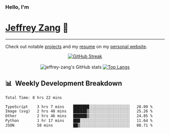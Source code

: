 
### Hello, I'm 
# [Jeffrey Zang](https://www.linkedin.com/in/jeffreyzang/) 🦀

---

Check out notable [projects](https://jeffz.dev/projects) and my [resume](https://jeffz.dev/resume) on my [personal website](https://jeffz.dev/).

<div align = 'center'>

[![GitHub Streak](https://github-readme-streak-stats.herokuapp.com/?user=jeffrey-zang&theme=tokyonight)](https://git.io/streak-stats)
<br></br>
![jeffrey-zang's GitHub stats](https://github-readme-stats.vercel.app/api?username=jeffrey-zang&show_icons=true&theme=tokyonight&hide_rank=true&hide=stars) 
[![Top Langs](https://github-readme-stats.vercel.app/api/top-langs/?username=jeffrey-zang&hide=ShaderLab,HLSL&layout=compact&theme=tokyonight)](https://github.com/anuraghazra/github-readme-stats)

</div>

## 📊 &nbsp;Weekly Development Breakdown
<!--START_SECTION:waka-->

```txt
Total Time: 8 hrs 22 mins

TypeScript    3 hrs 7 mins    ███████░░░░░░░░░░░░░░░░░░   28.09 %
Image (svg)   2 hrs 48 mins   ██████▒░░░░░░░░░░░░░░░░░░   25.26 %
Other         2 hrs 46 mins   ██████▒░░░░░░░░░░░░░░░░░░   24.85 %
Python        1 hr 17 mins    ███░░░░░░░░░░░░░░░░░░░░░░   11.64 %
JSON          58 mins         ██▒░░░░░░░░░░░░░░░░░░░░░░   08.71 %
```

<!--END_SECTION:waka-->


